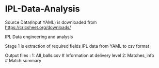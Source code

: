 # IPL-Data-Analysis
Source Data(Input YAML) is downloaded from https://cricsheet.org/downloads/

IPL Data engineering and analysis 

Stage 1 is extraction of  required fields  IPL data from YAML to csv format

 

Output files : 1:  All_balls.csv # Information at  delivery level
               2:  Matches_info # Match summary 

